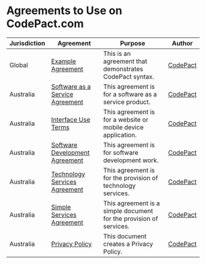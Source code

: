 # Agreements to Use on CodePact.com

| Jurisdiction | Agreement |  Purpose | Author |
| ------------- | ------------- |------------- |------------- |
| Global | [Example Agreement](https://github.com/CodePact/agreement-example/blob/master/example-agreement.md) | This is an agreement that demonstrates CodePact syntax.| [CodePact](http://github.com/codepact) |
| Australia | [Software as a Service Agreement](https://github.com/CodePact/au-software-as-a-service/blob/master/au-saas-agreement.md) | This agreement is for a software as a service product.| [CodePact](http://github.com/codepact) |
| Australia | [Interface Use Terms](https://github.com/CodePact/au-interface-use/blob/master/au-interface-terms.md) | This agreement is for a website or mobile device application.| [CodePact](http://github.com/codepact) |
| Australia | [Software Development Agreement](https://github.com/CodePact/au-software-development/blob/master/au-software-development.md) | This agreement is for software development work.| [CodePact](http://github.com/codepact) |
| Australia | [Technology Services Agreement](https://github.com/CodePact/au-technology-services/blob/master/au-technology-services-agreement.md) | This agreement is for the provision of technology services.| [CodePact](http://github.com/codepact) |
| Australia | [Simple Services Agreement](https://github.com/CodePact/au-simple-services/blob/master/au-simple-services.md) | This agreement is a simple document for the provision of services.| [CodePact](http://github.com/codepact) |
| Australia | [Privacy Policy](https://github.com/CodePact/au-privacy-policy/blob/master/privacy-policy.md) | This document creates a Privacy Policy.| [CodePact](http://github.com/codepact) |
